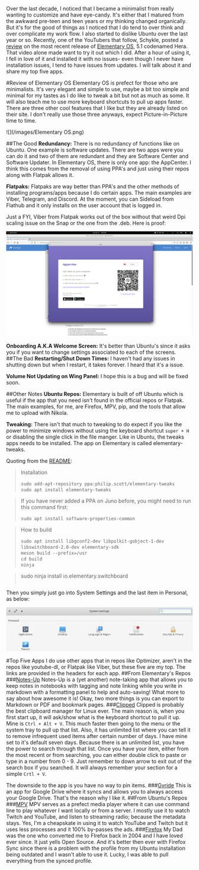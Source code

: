 <!--
.. title: Elementary OS Hera
.. slug: elementary-os-hera
.. date: 2019-12-16 21:45:00 UTC-05:00
.. tags: Elementary OS
.. category: Sense of Freedom
.. link: 
.. description:
.. type: text
-->

Over the last decade, I noticed that I became a minimalist from really wanting to customize and have eye-candy. It's either that I matured from the awkward pre-teen and teen years or my thinking changed organically. But it's for the good of things as I noticed that I do tend to over think and over complicate my work flow. I also started to dislike Ubuntu over the last year or so. Recently, one of the YouTubers that follow,  Schykle, posted a [review](https://youtu.be/89hzz4HJUJg) on the most recent release of [Elementary OS](https://elementary.io/), 5.1 codenamed Hera. That video alone made want to try it out which I did. After a hour of using it, I fell in love of it and installed it with no issues- even though I never have installation issues, I tend to have issues from updates. I will talk about it and share my top five apps.

#Review of Elementary OS
Elementary OS is prefect for those who are minimalists. It's very elegant and simple to use, maybe a bit too simple and minimal for my tastes as I do like to tweak a bit but not as much as some. It will also teach me to use more keyboard shortcuts to pull up apps faster. There are three other cool features that I like but they are already listed on their site. I don't really use those three anyways, expect Picture-in-Picture time to time.

![](/images/Elementary OS.png)

##The Good
**Redundancy:** There is no redundancy of functions like on Ubuntu. One example is software updates. There are two apps were you can do it and two of them are redundant and they are Software Center and Software Updater. In Elementary OS, there is only one app: the AppCenter. I think this comes from the removal of using PPA's and just using their repos along with Flatpak allows it. 

**Flatpaks:** Flatpaks are way better than PPA's and the other methods of installing programs/apps because I do certain apps. The main examples are Viber, Telegram, and Discord. At the moment, you can Sideload from Flathub and it only installs on the user account that is logged in.

Just a FYI, Viber from Flatpak works out of the box without that weird Dpi scaling issue on the Snap or the one from the .deb. Here is proof:

![](/images/Viber.png)

**Onboarding A.K.A Welcome Screen:** It's better than Ubuntu's since it asks you if you want to change settings associated to each of the screens.
##The Bad
**Restarting/Shut Down Times:** I haven't had any issues in shutting down but when I restart, it takes forever. I heard that it's a issue.

**Volume Not Updating on Wing Panel:** I hope this is a bug and will be fixed soon.

##Other Notes
**Ubuntu Repos:** Elementary is built of off Ubuntu which is useful if the app that you need isn't found in the official repos or Flatpak. The main examples, for me, are Firefox, MPV, pip, and the tools that allow me to upload with Nikola.

**Tweaking:** There isn't that much to tweaking to do expect if you like the power to minimize windows without using the keyboard shortcut `super + H` or disabling the single click in the file manger. Like in Ubuntu, the tweaks apps needs to be installed. The app on Elementary is called elementary-tweaks.

Quoting from the [README](https://github.com/elementary-tweaks/elementary-tweaks/blob/master/README.md):

>Installation
> ```
>sudo add-apt-repository ppa:philip.scott/elementary-tweaks
>sudo apt install elementary-tweaks
>```

>If you have never added a PPA on Juno before, you might need to run this command first: 
>```
>sudo apt install software-properties-common
>```

>How to build
>```
>sudo apt install libgconf2-dev libpolkit-gobject-1-dev libswitchboard-2.0-dev elementary-sdk
>meson build --prefix=/usr
>cd build
>ninja

>sudo ninja install
>io.elementary.switchboard
>```

Then you simply just go into System Settings and the last item in Personal, as below:

![](/images/ElmTweak.jpeg)

#Top Five Apps
I do use other apps that in repos like Optimizer, aren't in the repos like youtube-dl, or Flatpak like Viber, but these five are my top. The links are provided in the headers for each app.
##From Elementary's  Repos
###[Notes-Up](https://appcenter.elementary.io/com.github.philip-scott.notes-up/)
Notes-Up is a (yet another) note-taking app that allows you to keep notes in notebooks with tagging and note linking while you write in markdown with a formatting panel to help and auto-saving! What more to say about how awesome it is! Okay, two more things is you can export to Markdown or PDF and bookmark pages.
###[Clipped](https://appcenter.elementary.io/com.github.davidmhewitt.clipped)
Clipped is probably the best clipboard manager for Linux ever. The main reason is, when you first start up, it will ask/show what is the keyboard shortcut to pull it up. Mine is `Ctrl + Alt + V`. This much faster then going to the menu or the system tray to pull up that list. Also, it has unlimited list where you can tell it to remove infrequent used items after certain number of days. I have mine set to it's default seven days. Because there is an unlimited list, you have the power to search through that list. Once you have your item, either from the most recent or from searching, you can either double click to paste or type in a number from 0 - 9. Just remember to down arrow to exit out of the search box if you searched. It will always remember your section for a simple `Crtl + V`.

The downside to the app is you have no way to pin items.
###[Gvride](https://appcenter.elementary.io/com.github.bcedu.vgrive)
This is an app for Google Drive where it syncs and allows you to always access your Google Drive. That's the reason why I like it.
##From Ubuntu's Repos
###[MPV](https://mpv.io/)
MPV serves as a prefect media player where it can use command line to play whatever I want locally or from a server. I mostly use it to watch Twitch and YouTube, and listen to streaming radio; because the metadata stays. Yes, I'm a cheapskate in using it to watch YouTube and Twitch but it uses less processes and it 100% by-passes the ads.
###[Firefox](https://www.mozilla.org/en-US/firefox/)
My Dad was the one who converted me to FIrefox back in 2004 and I have loved ever since. It just yells Open Source. And it's better then ever with Firefox Sync since there is a problem with the profile from my Ubuntu installation being outdated and I wasn't able to use it. Lucky, I was able to pull everything from the synced profile.